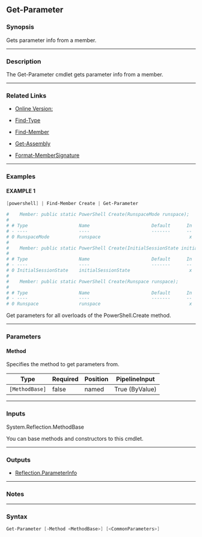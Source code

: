 Get-Parameter
-------------




### Synopsis
Gets parameter info from a member.



---


### Description

The Get-Parameter cmdlet gets parameter info from a member.



---


### Related Links
* [Online Version:](https://github.com/SeeminglyScience/ClassExplorer/blob/master/docs/en-US/Get-Parameter.md)



* [Find-Type](Find-Type)



* [Find-Member](Find-Member)



* [Get-Assembly](Get-Assembly)



* [Format-MemberSignature](Format-MemberSignature)





---


### Examples
#### EXAMPLE 1
```PowerShell
[powershell] | Find-Member Create | Get-Parameter

#    Member: public static PowerShell Create(RunspaceMode runspace);
#
# # Type                   Name                       Default      In  Out Opt
# - ----                   ----                       -------      --  --- ---
# 0 RunspaceMode           runspace                                 x   x   x
#
#    Member: public static PowerShell Create(InitialSessionState initialSessionState);
#
# # Type                   Name                       Default      In  Out Opt
# - ----                   ----                       -------      --  --- ---
# 0 InitialSessionState    initialSessionState                      x   x   x
#
#    Member: public static PowerShell Create(Runspace runspace);
#
# # Type                   Name                       Default      In  Out Opt
# - ----                   ----                       -------      --  --- ---
# 0 Runspace               runspace                                 x   x   x
```
Get parameters for all overloads of the PowerShell.Create method.


---


### Parameters
#### **Method**

Specifies the method to get parameters from.






|Type          |Required|Position|PipelineInput |
|--------------|--------|--------|--------------|
|`[MethodBase]`|false   |named   |True (ByValue)|





---


### Inputs
System.Reflection.MethodBase

You can base methods and constructors to this cmdlet.



---


### Outputs
* [Reflection.ParameterInfo](https://learn.microsoft.com/en-us/dotnet/api/System.Reflection.ParameterInfo)






---


### Notes




---


### Syntax
```PowerShell
Get-Parameter [-Method <MethodBase>] [<CommonParameters>]
```
